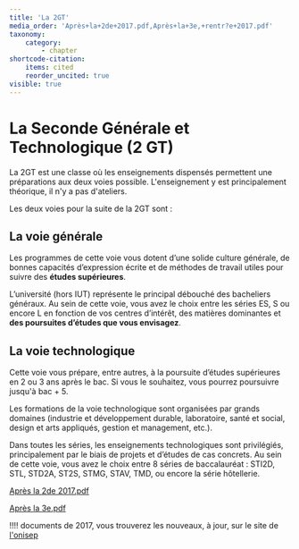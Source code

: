 ```yaml
---
title: 'La 2GT'
media_order: 'Après+la+2de+2017.pdf,Après+la+3e,+rentr?e+2017.pdf'
taxonomy:
    category:
        - chapter
shortcode-citation:
    items: cited
    reorder_uncited: true
visible: true
---
```


# La Seconde Générale et Technologique (2 GT)

La 2GT est une classe où les enseignements dispensés permettent une préparations aux deux voies possible. L'enseignement y est principalement théorique, il n'y a pas d'ateliers. 

Les deux voies pour la suite de la 2GT sont : 

## La voie générale

Les programmes de cette voie vous dotent d’une solide culture générale, de bonnes capacités d’expression écrite et de méthodes de travail utiles pour suivre des **études supérieures**. 

L’université (hors IUT) représente le principal débouché des bacheliers généraux. Au sein de cette voie, vous avez le choix entre les séries ES, S ou encore L en fonction de vos centres d’intérêt, des matières dominantes et **des poursuites d’études que vous envisagez**.

## La voie technologique

Cette voie vous prépare, entre autres, à la poursuite d’études supérieures en 2 ou 3 ans après le bac. Si vous le souhaitez, vous pourrez poursuivre jusqu'à bac + 5.

Les formations de la voie technologique sont organisées par grands domaines (industrie et développement durable, laboratoire, santé et social, design et arts appliqués, gestion et management, etc.). 

Dans toutes les séries, les enseignements technologiques sont privilégiés, principalement par le biais de projets et d’études de cas concrets. Au sein de cette voie, vous avez le choix entre 8 séries de baccalauréat : STI2D, STL, STD2A, ST2S, STMG, STAV, TMD, ou encore la série hôtellerie.

[Après la 2de 2017.pdf](Apre%CC%80s+la+2de+2017.pdf)

[Après la 3e.pdf](Apre%CC%80s+la+3e,+rentr?e+2017.pdf)

!!!! documents de 2017, vous trouverez les nouveaux, à jour, sur le site de [l'onisep](http://www.onisep.fr)

